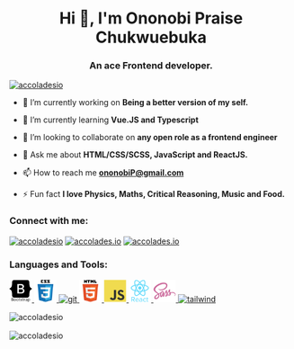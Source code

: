 <h1 align="center">Hi 👋, I'm Ononobi Praise Chukwuebuka</h1>
<h3 align="center">An ace Frontend developer.</h3>

<p align="left"> <a href="https://github.com/ryo-ma/github-profile-trophy"><img src="https://github-profile-trophy.vercel.app/?username=accoladesio" alt="accoladesio" /></a> </p>

- 🔭 I’m currently working on **Being a better version of my self.**

- 🌱 I’m currently learning **Vue.JS and Typescript**

- 👯 I’m looking to collaborate on **any open role as a frontend engineer**

- 💬 Ask me about **HTML/CSS/SCSS, JavaScript and ReactJS.**

- 📫 How to reach me **ononobiP@gmail.com**

- ⚡ Fun fact **I love Physics, Maths, Critical Reasoning, Music and Food.**

<h3 align="left">Connect with me:</h3>
<p align="left">
<a href="https://twitter.com/accoladesio" target="blank"><img align="center" src="https://raw.githubusercontent.com/rahuldkjain/github-profile-readme-generator/master/src/images/icons/Social/twitter.svg" alt="accoladesio" height="30" width="40" /></a>
<a href="https://instagram.com/accolades.io" target="blank"><img align="center" src="https://raw.githubusercontent.com/rahuldkjain/github-profile-readme-generator/master/src/images/icons/Social/instagram.svg" alt="accolades.io" height="30" width="40" /></a>
<a href="https://facebook.com/tobyononobi" target="blank"><img align="center" src="https://raw.githubusercontent.com/rahuldkjain/github-profile-readme-generator/master/src/images/icons/Social/facebook.svg" alt="accolades.io" height="30" width="40" /></a>
</p>

<h3 align="left">Languages and Tools:</h3>
<p align="left"> <a href="https://getbootstrap.com" target="_blank" rel="noreferrer"> <img src="https://raw.githubusercontent.com/devicons/devicon/master/icons/bootstrap/bootstrap-plain-wordmark.svg" alt="bootstrap" width="40" height="40"/> </a> <a href="https://www.w3schools.com/css/" target="_blank" rel="noreferrer"> <img src="https://raw.githubusercontent.com/devicons/devicon/master/icons/css3/css3-original-wordmark.svg" alt="css3" width="40" height="40"/> </a> <a href="https://git-scm.com/" target="_blank" rel="noreferrer"> <img src="https://www.vectorlogo.zone/logos/git-scm/git-scm-icon.svg" alt="git" width="40" height="40"/> </a> <a href="https://www.w3.org/html/" target="_blank" rel="noreferrer"> <img src="https://raw.githubusercontent.com/devicons/devicon/master/icons/html5/html5-original-wordmark.svg" alt="html5" width="40" height="40"/> </a> <a href="https://developer.mozilla.org/en-US/docs/Web/JavaScript" target="_blank" rel="noreferrer"> <img src="https://raw.githubusercontent.com/devicons/devicon/master/icons/javascript/javascript-original.svg" alt="javascript" width="40" height="40"/> </a>  <a href="https://reactjs.org/" target="_blank" rel="noreferrer"> <img src="https://raw.githubusercontent.com/devicons/devicon/master/icons/react/react-original-wordmark.svg" alt="react" width="40" height="40"/> </a> <a href="https://sass-lang.com" target="_blank" rel="noreferrer"> <img src="https://raw.githubusercontent.com/devicons/devicon/master/icons/sass/sass-original.svg" alt="sass" width="40" height="40"/> </a> <a href="https://tailwindcss.com/" target="_blank" rel="noreferrer"> <img src="https://www.vectorlogo.zone/logos/tailwindcss/tailwindcss-icon.svg" alt="tailwind" width="40" height="40"/> </a> </p>

<p><img align="center" src="https://github-readme-stats.vercel.app/api/top-langs?username=accoladesio&show_icons=true&locale=en&layout=compact" alt="accoladesio" /></p>

<p><img align="center" src="https://github-readme-streak-stats.herokuapp.com/?user=accoladesio&" alt="accoladesio" /></p>
